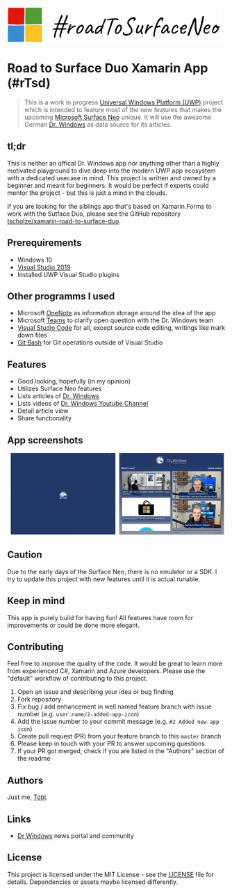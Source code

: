 ![#rTsd Logo](docs/logo.png)

# Road to Surface Duo Xamarin App (#rTsd)
> This is a work in progress [Universal Windows Platform (UWP)](https://dotnet.microsoft.com/apps/xamarin) project which is intended to feature most of the new features that makes the upcoming [Microsoft Surface Neo](https://www.microsoft.com/en-us/surface/devices/surface-neo) unique. It will use the awesome German [Dr. Windows](https://www.drwindows.de)  as data source for its articles.

## tl;dr
This is neither an offical Dr. Windows app nor anything other than a highly motivated playground to dive deep into the modern UWP app ecosystem with a dedicated usecase in mind.
This project is written and owned by a beginner and meant for beginners. It would be perfect if experts could mentor the project - but this is just a mind in the clouds.

If you are looking for the siblings app that's based on Xamarin.Forms to work with the Sutface Duo, please see the GitHub repository [tscholze/xamarin-road-to-surface-duo](https://github.com/tscholze/xamarin-road-to-surface-duo).

## Prerequirements
- Windows 10
- [Visual Studio 2019](https://visualstudio.microsoft.com/)
- Installed UWP Visual Studio plugins

## Other programms I used
- Microsoft [OneNote](https://www.onenote.com/) as information storage around the idea of the app
- Microsoft [Teams](https://products.office.com/en-US/microsoft-teams/group-chat-software) to clarify open question with the Dr. Windows team
- [Visual Studio Code](https://code.visualstudio.com/) for all, except source code editing, writings like mark down files
- [Git Bash](https://git-scm.com/downloads) for Git operations outside of Visual Studio

## Features
- Good looking, hopefully (in my opinion)
- Utilizes Surface Neo features
- Lists articles of [Dr. Windows](https://www.drwindows.de) 
- Lists videos of [Dr. Windows Youtube Channel](https://www.youtube.com/user/DrWindowsTV)
- Detail article view
- Share functionality

## App screenshots
![App screenshots](docs/screens.png)

## Caution
Due to the early days of the Surface Neo, there is no emulator or a SDK. I try to update this project with new features until it is actual runable.

## Keep in mind
This app is purely build for having fun! All features have room for improvements or could be done more elegant.

## Contributing
Feel free to improve the quality of the code. It would be great to learn more from experienced C#, Xamarin and Azure developers.
Please use the "default" workflow of contributing to this project.
1. Open an issue and describing your idea or bug finding
1. Fork repository
1. Fix bug / add enhancement in well named feature branch with issue number (e.g. `user.name/2-added-app-icon`)
1. Add the issue number to your commit message (e.g. `#2 Added new app icon`)
1. Create pull request (PR) from your feature branch to this `master` branch 
1. Please keep in touch with your PR to answer upcoming questions
1. If your PR got merged, check if you are listed in the "Authors" section of the readme

## Authors
Just me, [Tobi]([https://tscholze.github.io).

## Links
- [Dr Windows](https://www.drwindows.de) news portal and community

## License
This project is licensed under the MIT License - see the [LICENSE](LICENSE) file for details.
Dependencies or assets maybe licensed differently.
